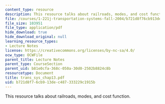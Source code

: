 ```yaml
---
content_type: resource
description: This resource talks about railroads, modes, and cost function.
file: /courses/1-221j-transportation-systems-fall-2004/b721d8f76cb913dec487333229c1915b_trans_sys_chap13.pdf
file_size: 103951
file_type: application/pdf
hide_download: true
hide_download_original: null
learning_resource_types:
- Lecture Notes
license: https://creativecommons.org/licenses/by-nc-sa/4.0/
ocw_type: OCWFile
parent_title: Lecture Notes
parent_type: CourseSection
parent_uid: b81e0cfa-368c-050a-30d0-2502b8824c8b
resourcetype: Document
title: trans_sys_chap13.pdf
uid: b721d8f7-6cb9-13de-c487-333229c1915b
---
```

This resource talks about railroads, modes, and cost function.